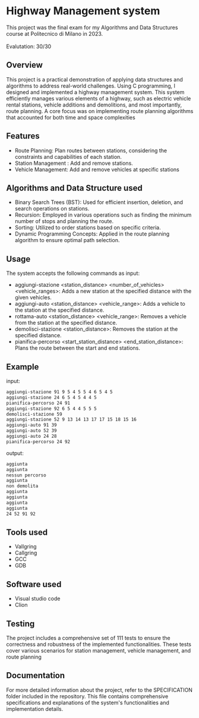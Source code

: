 # Highway Management system
This project was the final exam for my Algorithms and Data Structures course at Politecnico di Milano in 2023.<br><br> Evalutation: 30/30
## Overview
This project is a practical demonstration of applying data structures and algorithms to address real-world challenges. Using C programming, I designed and implemented a highway management system. This system efficiently manages various elements of a highway, such as electric vehicle rental stations, vehicle additions and demolitions, and most importantly, route planning. A core focus was on implementing route planning algorithms that accounted for both time and space complexities
## Features
* Route Planning: Plan routes between stations, considering the constraints and capabilities of each station.
* Station Management : Add and remove stations.
* Vehicle Management: Add and remove vehicles at specific stations
## Algorithms and Data Structure used
* Binary Search Trees (BST): Used for efficient insertion, deletion, and search operations on stations.
* Recursion: Employed in various operations such as finding the minimum number of stops and planning the route.
* Sorting: Utilized to order stations based on specific criteria.
* Dynamic Programming Concepts: Applied in the route planning algorithm to ensure optimal path selection.
## Usage
The system accepts the following commands as input:

* aggiungi-stazione  <station_distance> <number_of_vehicles> <vehicle_ranges>: Adds a new station at the specified distance with the given vehicles.
* aggiungi-auto <station_distance> <vehicle_range>: Adds a vehicle to the station at the specified distance.
* rottama-auto <station_distance> <vehicle_range>: Removes a vehicle from the station at the specified distance.
* demolisci-stazione <station_distance>: Removes the station at the specified distance.
* pianifica-percorso <start_station_distance> <end_station_distance>: Plans the route between the start and end stations.
## Example
input:
```bash
aggiungi-stazione 91 9 5 4 5 5 4 6 5 4 5
aggiungi-stazione 24 6 5 4 5 4 4 5
pianifica-percorso 24 91
aggiungi-stazione 92 6 5 4 4 5 5 5
demolisci-stazione 59
aggiungi-stazione 52 9 13 14 13 17 17 15 18 15 16
aggiungi-auto 91 39
aggiungi-auto 52 39
aggiungi-auto 24 28
pianifica-percorso 24 92
```
output:
```bash
aggiunta
aggiunta
nessun percorso
aggiunta
non demolita
aggiunta
aggiunta
aggiunta
aggiunta
24 52 91 92
```
## Tools used
* Vallgring
* Callgring
* GCC
* GDB  
## Software used
* Visual studio code
* Clion
## Testing
The project includes a comprehensive set of 111 tests to ensure the correctness and robustness of the implemented functionalities. These tests cover various scenarios for station management, vehicle management, and route planning
## Documentation
For more detailed information about the project, refer to the SPECIFICATION folder included in the repository. This file contains comprehensive specifications and explanations of the system's functionalities and implementation details.
